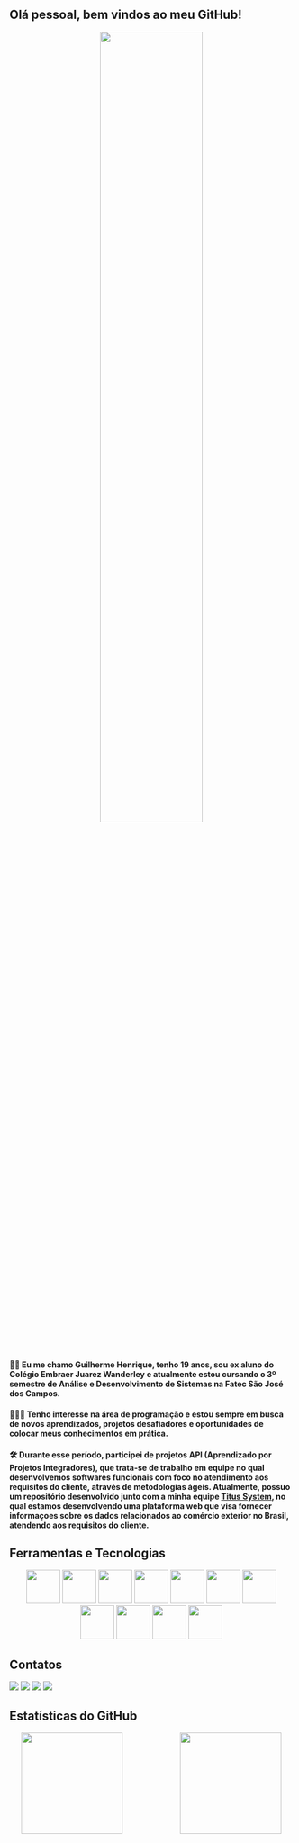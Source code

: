 ## ­Olá pessoal, bem vindos ao meu GitHub!

<p align="center">
<img src="https://github.com/user-attachments/assets/4841904d-0665-413c-9b69-283a63693dd4" style="width:60%"
</p>


#### 👨‍🎓 Eu me chamo Guilherme Henrique, tenho 19 anos, sou ex aluno do Colégio Embraer Juarez Wanderley e atualmente estou cursando o 3º semestre de Análise e Desenvolvimento de Sistemas na Fatec São José dos Campos.

#### 👨🏻‍💻 Tenho interesse na área de programação e estou sempre em busca de novos aprendizados, projetos desafiadores e oportunidades de colocar meus conhecimentos em prática.

#### 🛠️ Durante esse período, participei de projetos API (Aprendizado por Projetos Integradores), que trata-se de trabalho em equipe no qual desenvolvemos softwares funcionais com foco no atendimento aos requisitos do cliente, através de metodologias ágeis. Atualmente, possuo um repositório desenvolvido junto com a minha equipe [Titus System](https://github.com/Titus-System/InsightFlow), no qual estamos desenvolvendo uma plataforma web que visa fornecer informaçoes sobre os dados relacionados ao comércio exterior no Brasil, atendendo aos requisitos do cliente.




## Ferramentas e Tecnologias
<p align="center">
  <img src="https://cdn.jsdelivr.net/gh/devicons/devicon@latest/icons/vscode/vscode-original.svg" width="60" height="60" />
  <img src="https://cdn.jsdelivr.net/gh/devicons/devicon@latest/icons/python/python-original.svg" width="60" height="60" />
  <img src="https://cdn.jsdelivr.net/gh/devicons/devicon@latest/icons/html5/html5-original.svg" width="60" height="60" />
  <img src="https://cdn.jsdelivr.net/gh/devicons/devicon@latest/icons/css3/css3-original.svg" width="60" height="60" />
  <img src="https://cdn.jsdelivr.net/gh/devicons/devicon@latest/icons/bootstrap/bootstrap-original.svg" width="60" height="60" />
  <img src="https://cdn.jsdelivr.net/gh/devicons/devicon@latest/icons/mysql/mysql-original.svg" width="60" height="60" />
  <img src="https://cdn.jsdelivr.net/gh/devicons/devicon@latest/icons/git/git-original.svg" width="60" height="60" />
  <img src="https://cdn.jsdelivr.net/gh/devicons/devicon@latest/icons/javascript/javascript-original.svg" width="60" height="60" />
  <img src="https://cdn.jsdelivr.net/gh/devicons/devicon@latest/icons/nodejs/nodejs-original.svg" width="60" height="60" />
  <img src="https://cdn.jsdelivr.net/gh/devicons/devicon@latest/icons/typescript/typescript-original.svg" width="60" height="60" />
  <img src="https://cdn.jsdelivr.net/gh/devicons/devicon@latest/icons/react/react-original.svg" width="60" height="60" />
</p>

## Contatos

<div>
  <a href="https://www.instagram.com/guih_0412/" target="_blank"><img loading="lazy" src="https://img.shields.io/badge/-Instagram-%23E4405F?style=for-the-badge&logo=instagram&logoColor=white" target="_blank"></a>
  <a href="https://www.linkedin.com/in/guilherme-henrique-36b3a0220/" target="_blank"><img loading="lazy" src="https://img.shields.io/badge/-LinkedIn-%230077B5?style=for-the-badge&logo=linkedin&logoColor=white" target="_blank"></a>   
  <a href="mailto:guilhermecassula5@gmail.com"><img loading="lazy" src="https://img.shields.io/badge/Gmail-D14836?style=for-the-badge&logo=gmail&logoColor=white" target="_blank"></a>
     <a href="https://portfolio-dlm7.onrender.com" target="_blank"><img loading="lazy" src="https://img.shields.io/badge/Portf%C3%B3lio-000000?style=for-the-badge&logo=worldcloud&logoColor=white" target="_blank"></a>
</div>

## Estatísticas do GitHub

<div style="display: flex; justify-content: space-around; align-items: center;">
  <a href="https://github.com/Guih0412" target="_blank">
    <img loading="lazy" height="180em" src="https://github-readme-stats.vercel.app/api/top-langs/?username=Guih0412&layout=compact&langs_count=7&theme=dracula" style="margin-right: 30px;" />
  </a>
  <a href="https://github.com/Guih0412" target="_blank">
    <img loading="lazy" height="180em" src="https://github-readme-stats.vercel.app/api?username=Guih0412&show_icons=true&theme=dracula&include_all_commits=true&count_private=true" style="margin-left: 30px;" />
  </a>
</div>

<br>








          

